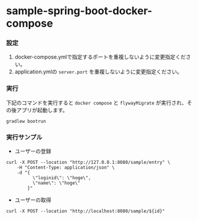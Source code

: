 # sample-spring-boot-docker-compose

### 設定
1. docker-compose.ymlで指定するポートを重複しないように変更指定ください。
2. application.ymlの `server.port` を重複しないように変更指定ください。

### 実行
下記のコマンドを実行すると `docker compose` と `flywayMigrate` が実行され、その後アプリが起動します。
```shell
gradlew bootrun
```

### 実行サンプル
* ユーザーの登録
```shell
curl -X POST --location "http://127.0.0.1:8080/sample/entry" \
    -H "Content-Type: application/json" \
    -d "{
          \"loginid\": \"hoge\",
          \"name\": \"hoge\"
        }"
```

* ユーザーの取得
```shell
curl -X POST --location "http://localhost:8080/sample/${id}"
```